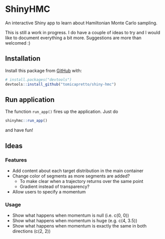 # ShinyHMC

An interactive Shiny app to learn about Hamiltonian Monte Carlo sampling.

This is still a work in progress. I do have a couple of ideas to try and I would like to document everything a bit more. Suggestions are more than welcomed :)

## Installation

Install this package from [GitHub](https://github.com/) with:

``` r
# install.packages("devtools")
devtools::install_github("tomicapretto/shiny-hmc")
```

## Run application

The function `run_app()` fires up the application. Just do

``` r
shinyhmc::run_app()
```

and have fun!


## Ideas

### Features

* Add content about each target distribution in the main container
* Change color of segments as more segments are added?
  * To make clear when a trajectory returns over the same point
  * Gradient instead of transparency?
* Allow users to specify a momentum

### Usage

* Show what happens when momentum is null (i.e. c(0, 0))
* Show what happens when momentum is huge (e.g. c(4, 3.5))
* Show what happens when momentum is exactly the same in both directions (c(2, 2))